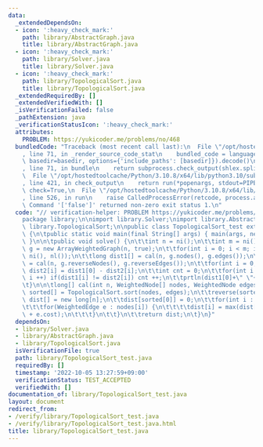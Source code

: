 ```yaml
---
data:
  _extendedDependsOn:
  - icon: ':heavy_check_mark:'
    path: library/AbstractGraph.java
    title: library/AbstractGraph.java
  - icon: ':heavy_check_mark:'
    path: library/Solver.java
    title: library/Solver.java
  - icon: ':heavy_check_mark:'
    path: library/TopologicalSort.java
    title: library/TopologicalSort.java
  _extendedRequiredBy: []
  _extendedVerifiedWith: []
  _isVerificationFailed: false
  _pathExtension: java
  _verificationStatusIcon: ':heavy_check_mark:'
  attributes:
    PROBLEM: https://yukicoder.me/problems/no/468
  bundledCode: "Traceback (most recent call last):\n  File \"/opt/hostedtoolcache/Python/3.10.8/x64/lib/python3.10/site-packages/onlinejudge_verify/documentation/build.py\"\
    , line 71, in _render_source_code_stat\n    bundled_code = language.bundle(stat.path,\
    \ basedir=basedir, options={'include_paths': [basedir]}).decode()\n  File \"/opt/hostedtoolcache/Python/3.10.8/x64/lib/python3.10/site-packages/onlinejudge_verify/languages/user_defined.py\"\
    , line 71, in bundle\n    return subprocess.check_output(shlex.split(command))\n\
    \  File \"/opt/hostedtoolcache/Python/3.10.8/x64/lib/python3.10/subprocess.py\"\
    , line 421, in check_output\n    return run(*popenargs, stdout=PIPE, timeout=timeout,\
    \ check=True,\n  File \"/opt/hostedtoolcache/Python/3.10.8/x64/lib/python3.10/subprocess.py\"\
    , line 526, in run\n    raise CalledProcessError(retcode, process.args,\nsubprocess.CalledProcessError:\
    \ Command '['false']' returned non-zero exit status 1.\n"
  code: "// verification-helper: PROBLEM https://yukicoder.me/problems/no/468\n\n\
    package library;\n\nimport library.Solver;\nimport library.AbstractGraph;\nimport\
    \ library.TopologicalSort;\n\npublic class TopologicalSort_test extends Solver\
    \ {\n\tpublic static void main(final String[] args) { main(args, new TopologicalSort_test());\
    \ }\n\n\tpublic void solve() {\n\t\tint n = ni();\n\t\tint m = ni();\n\t\tArrayWeightedGraph\
    \ g = new ArrayWeightedGraph(n, true);\n\t\tfor(int i = 0; i < m; i ++) g.add(ni(),\
    \ ni(), nl());\n\t\tlong dist1[] = cal(n, g.nodes(), g.edges());\n\t\tlong dist2[]\
    \ = cal(n, g.reverseNodes(), g.reverseEdges());\n\t\tfor(int i = 0; i < n; i ++)\
    \ dist2[i] = dist1[0] - dist2[i];\n\t\tint cnt = 0;\n\t\tfor(int i = 0; i < n;\
    \ i ++) if(dist1[i] != dist2[i]) cnt ++;\n\t\tprtln(dist1[0]+\" \"+cnt+\"/\"+n);\n\
    \t}\n\n\tlong[] cal(int n, WeightedNode[] nodes, WeightedNode edges) {\n\t\tint\
    \ sorted[] = TopologicalSort.sort(nodes, edges);\n\t\treverse(sorted);\n\t\tlong\
    \ dist[] = new long[n];\n\t\tdist[sorted[0]] = 0;\n\t\tfor(int i : sorted) {\n\
    \t\t\tfor(WeightedEdge e : nodes[i]) {\n\t\t\t\tdist[i] = max(dist[i], dist[e.target]\
    \ + e.cost);\n\t\t\t}\n\t\t}\n\t\treturn dist;\n\t}\n}"
  dependsOn:
  - library/Solver.java
  - library/AbstractGraph.java
  - library/TopologicalSort.java
  isVerificationFile: true
  path: library/TopologicalSort_test.java
  requiredBy: []
  timestamp: '2022-10-05 13:27:59+09:00'
  verificationStatus: TEST_ACCEPTED
  verifiedWith: []
documentation_of: library/TopologicalSort_test.java
layout: document
redirect_from:
- /verify/library/TopologicalSort_test.java
- /verify/library/TopologicalSort_test.java.html
title: library/TopologicalSort_test.java
---
```

